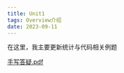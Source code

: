 ```yaml
---
title: Unit1
tags: Overview介绍
date: 2023-09-11
---
```


在这里，我主要更新统计与代码相关例题

 [手写答疑.pdf](C:\Users\hp\Desktop\手写答疑.pdf) 